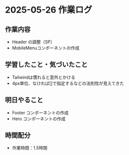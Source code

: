 # 2025-05-26 作業ログ

## 作業内容

- Header の調整（SP）
- MobileMenuコンポーネントの作成

## 学習したこと・気づいたこと
- Tailwindは慣れると意外とかける
- 4px単位、なければ[]で指定するなどの法則性が見えてきた

## 明日やること
- Footer コンポーネントの作成
- Hero コンポーネントの作成

## 時間配分
- 作業時間：1.5時間
